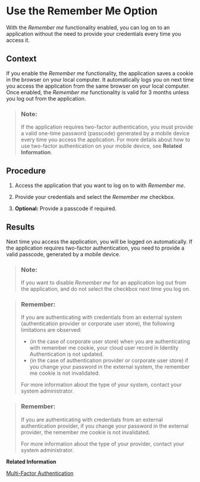 <!-- loiobc7c6c618911467eac12036b980772d1 -->

# Use the Remember Me Option

With the *Remember me* functionality enabled, you can log on to an application without the need to provide your credentials every time you access it.



## Context

If you enable the *Remember me* functionality, the application saves a cookie in the browser on your local computer. It automatically logs you on next time you access the application from the same browser on your local computer. Once enabled, the *Remember me* functionality is valid for 3 months unless you log out from the application.

> ### Note:  
> If the application requires two-factor authentication, you must provide a valid one-time password \(passcode\) generated by a mobile device every time you access the application. For more details about how to use two-factor authentication on your mobile device, see **Related Information**.



<a name="loiobc7c6c618911467eac12036b980772d1__steps_pg5_hvx_gt"/>

## Procedure

1.  Access the application that you want to log on to with *Remember me*.

2.  Provide your credentials and select the *Remember me* checkbox.

3.  **Optional:** Provide a passcode if required.




## Results

Next time you access the application, you will be logged on automatically. If the application requires two-factor authentication, you need to provide a valid passcode, generated by a mobile device.

> ### Note:  
> If you want to disable *Remember me* for an application log out from the application, and do not select the checkbox next time you log on.

> ### Remember:  
> If you are authenticating with credentials from an external system \(authentication provider or corporate user store\), the following limitations are observed:
> 
> -   \(in the case of corporate user store\) when you are authenticating with remember me cookie, your cloud user record in Identity Authentication is not updated.
> -   \(in the case of authentication provider or corporate user store\) if you change your password in the external system, the remember me cookie is not invalidated.
> 
> For more information about the type of your system, contact your system administrator.

> ### Remember:  
> If you are authenticating with credentials from an external authentication provider, if you change your password in the external provider, the remember me cookie is not invalidated.
> 
> For more information about the type of your provider, contact your system administrator.

**Related Information**  


[Multi-Factor Authentication](multi-factor-authentication-0d41cd4.md "This document provides information about the second factor for authentication or how to log on if you are asked to provide a second factor to your primary credentials.")


